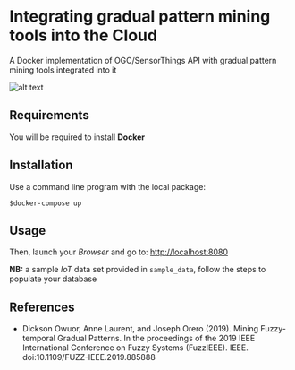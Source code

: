 # Integrating gradual pattern mining tools into the Cloud

A Docker implementation of OGC/SensorThings API with gradual pattern mining tools integrated into it

![alt text](https://github.com/owuordickson/cloud_api/blob/master/cloud_api.png "Docker architecture")

## Requirements

You will be required to install **Docker**

## Installation

Use a command line program with the local package:

``` shell
$docker-compose up
```

## Usage

Then, launch your *Browser* and go to: <http://localhost:8080>

**NB:** a sample *IoT* data set provided in ```sample_data```, follow the steps to populate your database

## References

* Dickson Owuor, Anne Laurent, and Joseph Orero (2019). Mining Fuzzy-temporal Gradual Patterns. In the proceedings of the 2019 IEEE International Conference on Fuzzy Systems (FuzzIEEE). IEEE. doi:10.1109/FUZZ-IEEE.2019.885888
